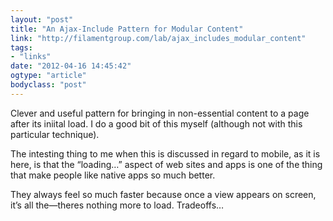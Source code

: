 ```yaml
---
layout: "post"
title: "An Ajax-Include Pattern for Modular Content"
link: "http://filamentgroup.com/lab/ajax_includes_modular_content"
tags: 
- "links"
date: "2012-04-16 14:45:42"
ogtype: "article"
bodyclass: "post"
---
```


Clever and useful pattern for bringing in non-essential content to a page after its iniital load. I do a good bit of this myself (although not with this particular technique).

The intesting thing to me when this is discussed in regard to mobile, as it is here, is that the “loading…” aspect of web sites and apps is one of the thing that make people like native apps so much better.

They always feel so much faster because once a view appears on screen, it’s all the—theres nothing more to load. Tradeoffs…